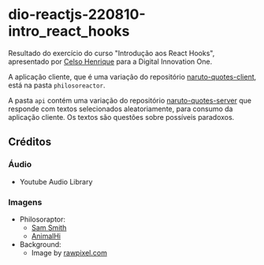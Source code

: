 # dio-reactjs-220810-intro_react_hooks

Resultado do exercício do curso "Introdução aos React Hooks",
apresentado por [Celso Henrique](https://github.com/celso-henrique)
para a Digital Innovation One.

A aplicação cliente, que é uma variação do repositório [naruto-quotes-client](https://github.com/celso-henrique/naruto-quotes-client), está na pasta `philosoreactor`.

A pasta `api` contém uma variação do repositório [naruto-quotes-server](https://github.com/celso-henrique/naruto-quotes-server) que responde com textos selecionados aleatoriamente, para consumo da aplicação cliente. Os textos são questões sobre possíveis paradoxos.

## Créditos

### Áudio

- Youtube Audio Library
### Imagens

- Philosoraptor:
  - [Sam Smith](https://knowyourmeme.com/memes/)
  - [AnimalHi](http://www.animalhi.com/)
- Background:
  - Image by [rawpixel.com](https://www.rawpixel.com/)

